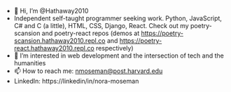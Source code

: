 - 👋 Hi, I’m @Hathaway2010
- Independent self-taught programmer seeking work. Python, JavaScript, C# and C (a little), HTML, CSS, Django, React. Check out my poetry-scansion and poetry-react repos (demos at https://poetry-scansion.hathaway2010.repl.co and https://poetry-react.hathaway2010.repl.co respectively)
- 👀 I’m interested in web development and the intersection of tech and the humanities
- 📫 How to reach me: nmoseman@post.harvard.edu
- LinkedIn: https://linkedin/in/nora-moseman
